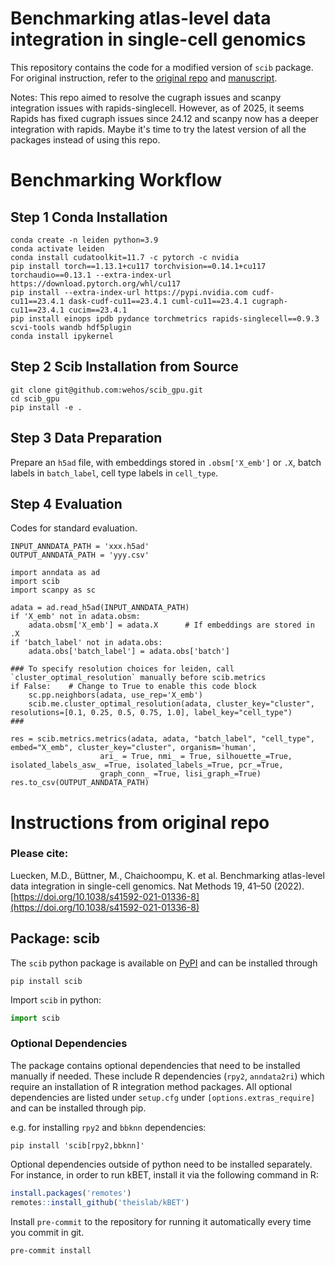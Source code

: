 
# Benchmarking atlas-level data integration in single-cell genomics

This repository contains the code for a modified version of `scib` package.
For original instruction, refer to the [original repo](https://github.com/theislab/scib) and  [manuscript](https://doi.org/10.1038/s41592-021-01336-8).

Notes: This repo aimed to resolve the cugraph issues and scanpy integration issues with rapids-singlecell. However, as of 2025, it seems Rapids has fixed cugraph issues since 24.12 and scanpy now has a deeper integration with rapids. Maybe it's time to try the latest version of all the packages instead of using this repo.

# Benchmarking Workflow

## Step 1 Conda Installation
```
conda create -n leiden python=3.9
conda activate leiden
conda install cudatoolkit=11.7 -c pytorch -c nvidia
pip install torch==1.13.1+cu117 torchvision==0.14.1+cu117 torchaudio==0.13.1 --extra-index-url https://download.pytorch.org/whl/cu117
pip install --extra-index-url https://pypi.nvidia.com cudf-cu11==23.4.1 dask-cudf-cu11==23.4.1 cuml-cu11==23.4.1 cugraph-cu11==23.4.1 cucim==23.4.1
pip install einops ipdb pydance torchmetrics rapids-singlecell==0.9.3 scvi-tools wandb hdf5plugin
conda install ipykernel
```

## Step 2 Scib Installation from Source

```
git clone git@github.com:wehos/scib_gpu.git
cd scib_gpu
pip install -e .
```

## Step 3 Data Preparation
Prepare an `h5ad` file, with embeddings stored in `.obsm['X_emb']` or `.X`, batch labels in `batch_label`, cell type labels in `cell_type`.

## Step 4 Evaluation

Codes for standard evaluation.
```
INPUT_ANNDATA_PATH = 'xxx.h5ad'
OUTPUT_ANNDATA_PATH = 'yyy.csv'

import anndata as ad
import scib
import scanpy as sc

adata = ad.read_h5ad(INPUT_ANNDATA_PATH)
if 'X_emb' not in adata.obsm:
    adata.obsm['X_emb'] = adata.X      # If embeddings are stored in .X
if 'batch_label' not in adata.obs:
    adata.obs['batch_label'] = adata.obs['batch']

### To specify resolution choices for leiden, call `cluster_optimal_resolution` manually before scib.metrics
if False:    # Change to True to enable this code block
    sc.pp.neighbors(adata, use_rep='X_emb')
    scib.me.cluster_optimal_resolution(adata, cluster_key="cluster", resolutions=[0.1, 0.25, 0.5, 0.75, 1.0], label_key="cell_type")
###

res = scib.metrics.metrics(adata, adata, "batch_label", "cell_type", embed="X_emb", cluster_key="cluster", organism='human',
                    ari_ = True, nmi_ = True, silhouette_=True, isolated_labels_asw_ =True, isolated_labels_=True, pcr_=True,
                    graph_conn_ =True, lisi_graph_=True)
res.to_csv(OUTPUT_ANNDATA_PATH)
```


# Instructions from original repo
### Please cite:

Luecken, M.D., Büttner, M., Chaichoompu, K. et al. Benchmarking atlas-level data integration in single-cell genomics.
Nat Methods 19, 41–50 (2022). [https://doi.org/10.1038/s41592-021-01336-8](https://doi.org/10.1038/s41592-021-01336-8)

## Package: scib

The `scib` python package is available on [PyPI](https://pypi.org/) and can be installed through

```commandline
pip install scib
```

Import `scib` in python:

```python
import scib
```

### Optional Dependencies

The package contains optional dependencies that need to be installed manually if needed.
These include R dependencies (`rpy2`, `anndata2ri`) which require an installation of R integration method packages.
All optional dependencies are listed under `setup.cfg` under `[options.extras_require]` and can be installed through pip.

e.g. for installing `rpy2` and `bbknn` dependencies:
```commandline
pip install 'scib[rpy2,bbknn]'
```

Optional dependencies outside of python need to be installed separately.
For instance, in order to run kBET, install it via the following command in R:

```R
install.packages('remotes')
remotes::install_github('theislab/kBET')
```

Install `pre-commit` to the repository for running it automatically every time you commit in git.

```shell
pre-commit install
```
